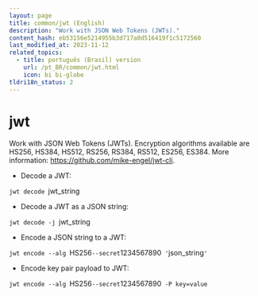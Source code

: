```yaml
---
layout: page
title: common/jwt (English)
description: "Work with JSON Web Tokens (JWTs)."
content_hash: eb53156e5214955b3d717a0d516419f1c5172560
last_modified_at: 2023-11-12
related_topics:
  - title: português (Brasil) version
    url: /pt_BR/common/jwt.html
    icon: bi bi-globe
tldri18n_status: 2
---
```

# jwt

Work with JSON Web Tokens (JWTs).
Encryption algorithms available are HS256, HS384, HS512, RS256, RS384, RS512, ES256, ES384.
More information: <https://github.com/mike-engel/jwt-cli>.

- Decode a JWT:

`jwt decode `<span class="tldr-var badge badge-pill bg-dark-lm bg-white-dm text-white-lm text-dark-dm font-weight-bold">jwt_string</span>

- Decode a JWT as a JSON string:

`jwt decode -j `<span class="tldr-var badge badge-pill bg-dark-lm bg-white-dm text-white-lm text-dark-dm font-weight-bold">jwt_string</span>

- Encode a JSON string to a JWT:

`jwt encode --alg `<span class="tldr-var badge badge-pill bg-dark-lm bg-white-dm text-white-lm text-dark-dm font-weight-bold">HS256</span>` --secret `<span class="tldr-var badge badge-pill bg-dark-lm bg-white-dm text-white-lm text-dark-dm font-weight-bold">1234567890</span>` '`<span class="tldr-var badge badge-pill bg-dark-lm bg-white-dm text-white-lm text-dark-dm font-weight-bold">json_string</span>`'`

- Encode key pair payload to JWT:

`jwt encode --alg `<span class="tldr-var badge badge-pill bg-dark-lm bg-white-dm text-white-lm text-dark-dm font-weight-bold">HS256</span>` --secret `<span class="tldr-var badge badge-pill bg-dark-lm bg-white-dm text-white-lm text-dark-dm font-weight-bold">1234567890</span>` -P key=value`
